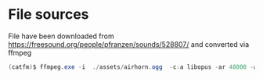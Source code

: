 # File sources

File have been downloaded from https://freesound.org/people/pfranzen/sounds/528807/ and converted via ffmpeg

```powershell
(catfm)$ ffmpeg.exe -i  ./assets/airhorn.ogg  -c:a libopus -ar 48000 -ac 2 -b:a 512k -loglevel warning -fec true -packet_loss 15 -blocksize 8192 airhorn.webm
```